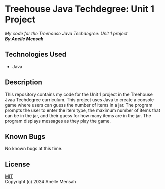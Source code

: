# Treehouse Java Techdegree: Unit 1 Project
_My code for the Treehouse Java Techdegree: Unit 1 project_
\
_**By Anelle Mensah**_

## Technologies Used
* Java

## Description
This repository contains my code for the Unit 1 project in the Treehouse Jvaa Techdegree curriculum. This project uses Java to create a console game where users can guess the number of items in a jar. The program prompts the user to enter the item type, the maximum number of items that can be in the jar, and their guess for how many items are in the jar. The program displays messages as they play the game.

## Known Bugs
No known bugs at this time.

## License
[MIT](https://choosealicense.com/licenses/mit/#)
\
Copyright (c) 2024 Anelle Mensah